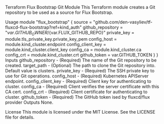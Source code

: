Terraform Flux Bootstrap Git Module
This Terraform module creates a Git repository to be used as a source for Flux Bootstrap.

Usage
module "flux_bootstrap" {
source = "github.com/den-vasyliev/tf-fluxcd-flux-bootstrap?ref=kind_auth"
github_repository = "${var.GITHUB_OWNER}/${var.FLUX_GITHUB_REPO}"
private_key = module.tls_private_key.private_key_pem
config_host = module.kind_cluster.endpoint
config_client_key = module.kind_cluster.client_key
config_ca = module.kind_cluster.ca
config_crt = module.kind_cluster.crt
github_token = var.GITHUB_TOKEN
}
}
Inputs
github_repository - (Required) The name of the Git repository to be created.
target_path - (Optional) The path to clone the Git repository into. Default value is clusters.
private_key - (Required) The SSH private key to use for Git operations.
config_host - (Required) Kubernetes APIServer endpoint.
config_client_key - (Required) Client key for authenticating to cluster.
config_ca - (Required) Client verifies the server certificate with this CA cert.
config_crt - (Required) Client certificate for authenticating to cluster.
github_token - (Required) The GitHub token ised by fluxcd/flux provider
Outputs
None.

License This module is licensed under the MIT License. See the LICENSE file for details.
